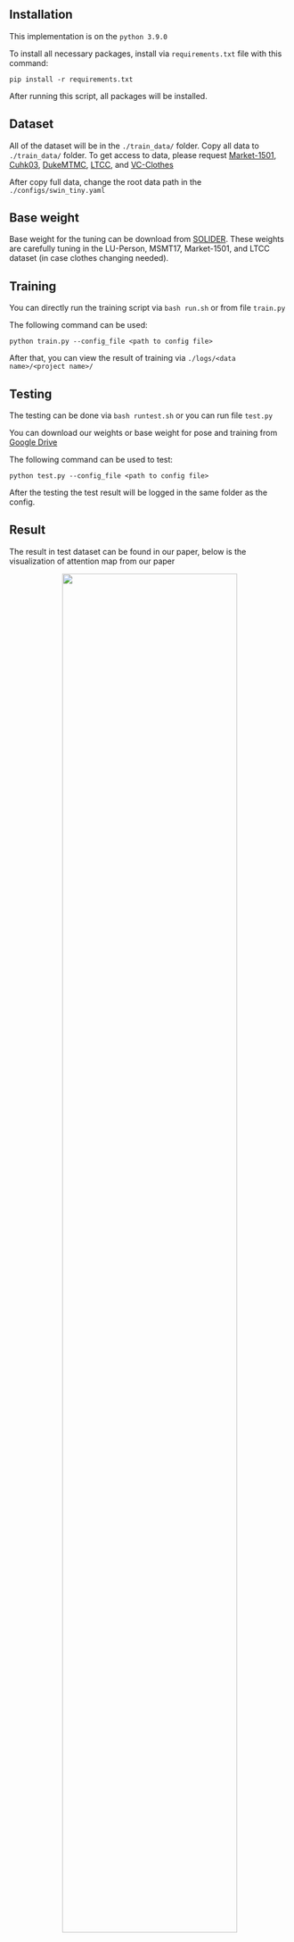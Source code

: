 ## Installation

This implementation is on the ```python 3.9.0```

To install all necessary packages, install via ```requirements.txt``` file with this command:

```
pip install -r requirements.txt
```

After running this script, all packages will be installed.

## Dataset

All of the dataset will be in the ```./train_data/``` folder. Copy all data to ```./train_data/``` folder. To get access to data, please request [Market-1501](https://academictorrents.com/details/3ea1f8ae1d3155addff586a96006d122587663ee), [Cuhk03](https://www.kaggle.com/datasets/priyanagda/cuhk03), [DukeMTMC](https://academictorrents.com/details/00099d85f6d8e8134b47b301b64349f469303990), [LTCC](https://naiq.github.io/LTCC_Perosn_ReID.html), and [VC-Clothes](https://wanfb.github.io/dataset.html)

After copy full data, change the root data path in the ```./configs/swin_tiny.yaml```

## Base weight

Base weight for the tuning can be download from [SOLIDER](https://github.com/tinyvision/SOLIDER-REID). These weights are carefully tuning in the LU-Person, MSMT17, Market-1501, and LTCC dataset (in case clothes changing needed).

## Training
You can directly run the training script via ```bash run.sh``` or from file ```train.py```

The following command can be used:
```
python train.py --config_file <path to config file>
```

After that, you can view the result of training via ```./logs/<data name>/<project name>/```

## Testing

The testing can be done via ```bash runtest.sh``` or you can run file ```test.py```

You can download our weights or base weight for pose and training from [Google Drive](https://drive.google.com/drive/folders/1Oi3_6bOu8mfZVj_ByeYI788fxqRyHo_J?usp=drive_link)

The following command can be used to test:
```
python test.py --config_file <path to config file>
```
After the testing the test result will be logged in the same folder as the config.

## Result

The result in test dataset can be found in our paper, below is the visualization of attention map from our paper

<div align="center">
    <a href="./">
        <img src="Figure/vis_att.png" width="79%"/>
    </a>
</div>

## Citation
```
@inproceedings{trinh2024pgds,
  title={PGDS: Pose-Guidance Deep Supervision for Mitigating Clothes-Changing in Person Re-Identification},
  author={Trinh, Quoc-Huy and Bui, Nhat-Tan and Hoang, Dinh-Hieu and Thi, Phuoc-Thao Vo and Nguyen, Hai-Dang and Jha, Debesh and Bagci, Ulas and Le, Ngan and Tran, Minh-Triet},
  booktitle={2024 IEEE International Conference on Advanced Video and Signal Based Surveillance (AVSS)},
  pages={1--8},
  year={2024},
  organization={IEEE}
}
```
